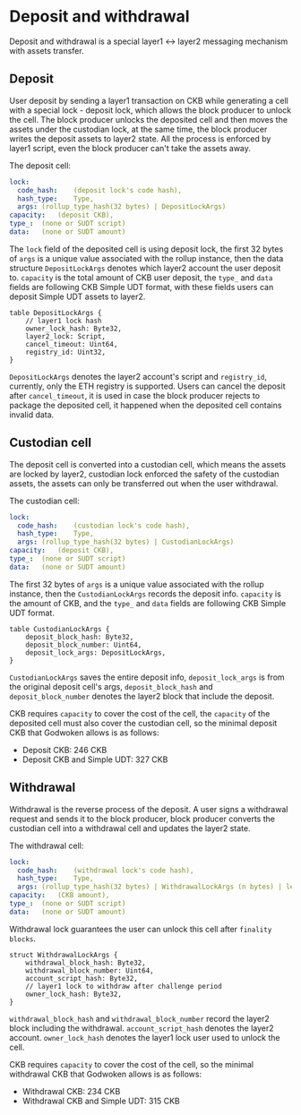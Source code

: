 # Deposit and withdrawal

Deposit and withdrawal is a special layer1 <-> layer2 messaging mechanism with assets transfer.

## Deposit

User deposit by sending a layer1 transaction on CKB while generating a cell with a special lock - deposit lock, which allows the block producer to unlock the cell. The block producer unlocks the deposited cell and then moves the assets under the custodian lock, at the same time, the block producer writes the deposit assets to layer2 state. All the process is enforced by layer1 script, even the block producer can't take the assets away.

The deposit cell:

``` yaml
lock:
  code_hash:    (deposit lock's code hash),
  hash_type:    Type,
  args: (rollup_type_hash(32 bytes) | DepositLockArgs)
capacity:   (deposit CKB),
type_:  (none or SUDT script)
data:   (none or SUDT amount)
```

The `lock` field of the deposited cell is using deposit lock, the first 32 bytes of `args` is a unique value associated with the rollup instance, then the data structure `DepositLockArgs` denotes which layer2 account the user deposit to. `capacity` is the total amount of CKB user deposit, the `type_` and `data` fields are following CKB Simple UDT format, with these fields users can deposit Simple UDT assets to layer2.

```
table DepositLockArgs {
    // layer1 lock hash
    owner_lock_hash: Byte32,
    layer2_lock: Script,
    cancel_timeout: Uint64,
    registry_id: Uint32,
}
```

`DepositLockArgs` denotes the layer2 account's script and `registry_id`, currently, only the ETH registry is supported. Users can cancel the deposit after `cancel_timeout`, it is used in case the block producer rejects to package the deposited cell, it happened when the deposited cell contains invalid data.

## Custodian cell

The deposit cell is converted into a custodian cell, which means the assets are locked by layer2, custodian lock enforced the safety of the custodian assets, the assets can only be transferred out when the user withdrawal.

The custodian cell:

``` yaml
lock:
  code_hash:    (custodian lock's code hash),
  hash_type:    Type,
  args: (rollup_type_hash(32 bytes) | CustodianLockArgs)
capacity:   (deposit CKB),
type_:  (none or SUDT script)
data:   (none or SUDT amount)
```

The first 32 bytes of `args` is a unique value associated with the rollup instance, then the `CustodianLockArgs` records the deposit info. `capacity` is the amount of CKB, and the `type_` and `data` fields are following CKB Simple UDT format.

```
table CustodianLockArgs {
    deposit_block_hash: Byte32,
    deposit_block_number: Uint64,
    deposit_lock_args: DepositLockArgs,
}
```

`CustodianLockArgs` saves the entire deposit info, `deposit_lock_args` is from the original deposit cell's args, `deposit_block_hash` and `deposit_block_number` denotes the layer2 block that include the deposit.

CKB requires `capacity` to cover the cost of the cell, the `capacity` of the deposited cell must also cover the custodian cell, so the minimal deposit CKB that Godwoken allows is as follows:

* Deposit CKB: 246 CKB
* Deposit CKB and Simple UDT: 327 CKB


## Withdrawal

Withdrawal is the reverse process of the deposit. A user signs a withdrawal request and sends it to the block producer, block producer converts the custodian cell into a withdrawal cell and updates the layer2 state.

The withdrawal cell:

``` yaml
lock:
  code_hash:    (withdrawal lock's code hash),
  hash_type:    Type,
  args: (rollup_type_hash(32 bytes) | WithdrawalLockArgs (n bytes) | len (4 bytes) | layer1 owner lock (n bytes))
capacity:   (CKB amount),
type_:  (none or SUDT script)
data:   (none or SUDT amount)
```

Withdrawal lock guarantees the user can unlock this cell after `finality blocks`.

```
struct WithdrawalLockArgs {
    withdrawal_block_hash: Byte32,
    withdrawal_block_number: Uint64,
    account_script_hash: Byte32,
    // layer1 lock to withdraw after challenge period
    owner_lock_hash: Byte32,
}
```

`withdrawal_block_hash` and `withdrawal_block_number` record the layer2 block including the withdrawal. `account_script_hash` denotes the layer2 account. `owner_lock_hash` denotes the layer1 lock user used to unlock the cell.

CKB requires `capacity` to cover the cost of the cell, so the minimal withdrawal CKB that Godwoken allows is as follows:

* Withdrawal CKB: 234 CKB
* Withdrawal CKB and Simple UDT: 315 CKB
